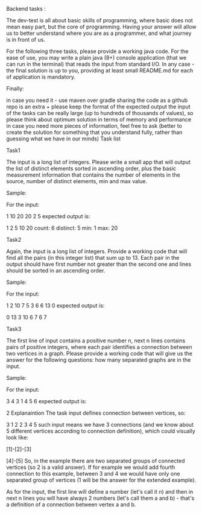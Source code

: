 Backend tasks :

The dev-test is all about basic skills of programming, where basic does not mean easy part, but the core of programming. Having your answer will allow us to better understand where you are as a programmer, and what journey is in front of us.

For the following three tasks, please provide a working java code. For the ease of use, you may write a plain java (8+) console application (that we can run in the terminal) that reads the input from standard I/O. In any case - the final solution is up to you, providing at least small README.md for each of application is mandatory.

Finally:

in case you need it - use maven over gradle
sharing the code as a github repo is an extra +
please keep the format of the expected output
the input of the tasks can be really large (up to hundreds of thousands of values), so please think about optimum solution in terms of memory and performance
in case you need more pieces of information, feel free to ask (better to create the solution for something that you understand fully, rather than guessing what we have in our minds)
Task list

Task1

The input is a long list of integers. Please write a small app that will output the list of distinct elements sorted in ascending order, plus the basic measurement information that contains the number of elements in the source, number of distinct elements, min and max value.

Sample:

For the input:

1 10 20 20 2 5
expected output is:

1 2 5 10 20
count: 6
distinct: 5
min: 1
max: 20


Task2

Again, the input is a long list of integers. Provide a working code that will find all the pairs (in this integer list) that sum up to 13. Each pair in the output should have first number not greater than the second one and lines should be sorted in an ascending order.

Sample:

For the input:

1 2 10 7 5 3 6 6 13 0
expected output is:

0 13
3 10
6 7
6 7

Task3

The first line of input contains a positive number n, next n lines contains pairs of positive integers, where each pair identifies a connection between two vertices in a graph. Please provide a working code that will give us the answer for the following questions: how many separated graphs are in the input.

Sample:

For the input:

3
4 3
1 4
5 6
expected output is:

2
Explanaintion
The task input defines connection between vertices, so:

3
1 2
2 3
4 5
such input means we have 3 connections (and we know about 5 different vertices according to connection definition), which could visually look like:

[1]-[2]-[3]

[4]-[5]
So, in the example there are two separated groups of connected vertices (so 2 is a valid answer). If for example we would add fourth connection to this example, between 3 and 4 we would have only one separated group of vertices (1 will be the answer for the extended example).

As for the input, the first line will define a number (let's call it n) and then in next n lines you will have always 2 numbers (let's call them a and b) - that's a definition of a connection between vertex a and b.

